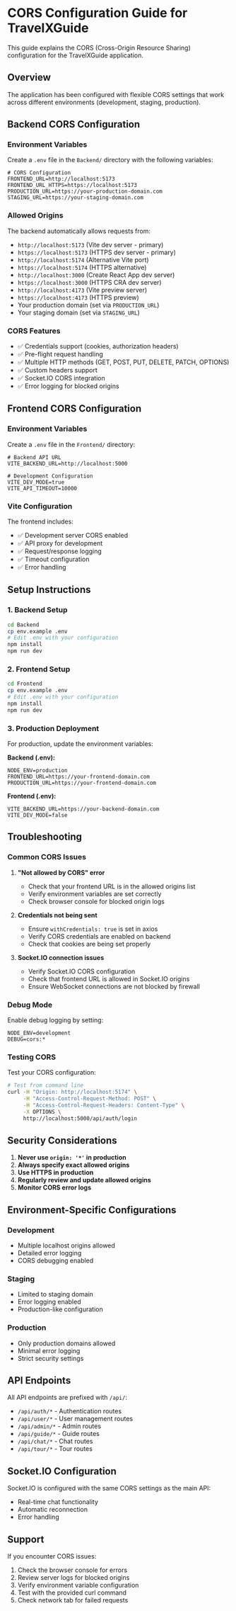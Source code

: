 # CORS Configuration Guide for TravelXGuide

This guide explains the CORS (Cross-Origin Resource Sharing) configuration for the TravelXGuide application.

## Overview

The application has been configured with flexible CORS settings that work across different environments (development, staging, production).

## Backend CORS Configuration

### Environment Variables

Create a `.env` file in the `Backend/` directory with the following variables:

```env
# CORS Configuration
FRONTEND_URL=http://localhost:5173
FRONTEND_URL_HTTPS=https://localhost:5173
PRODUCTION_URL=https://your-production-domain.com
STAGING_URL=https://your-staging-domain.com
```

### Allowed Origins

The backend automatically allows requests from:
- `http://localhost:5173` (Vite dev server - primary)
- `https://localhost:5173` (HTTPS dev server - primary)
- `http://localhost:5174` (Alternative Vite port)
- `https://localhost:5174` (HTTPS alternative)
- `http://localhost:3000` (Create React App dev server)
- `https://localhost:3000` (HTTPS CRA dev server)
- `http://localhost:4173` (Vite preview server)
- `https://localhost:4173` (HTTPS preview)
- Your production domain (set via `PRODUCTION_URL`)
- Your staging domain (set via `STAGING_URL`)

### CORS Features

- ✅ Credentials support (cookies, authorization headers)
- ✅ Pre-flight request handling
- ✅ Multiple HTTP methods (GET, POST, PUT, DELETE, PATCH, OPTIONS)
- ✅ Custom headers support
- ✅ Socket.IO CORS integration
- ✅ Error logging for blocked origins

## Frontend CORS Configuration

### Environment Variables

Create a `.env` file in the `Frontend/` directory:

```env
# Backend API URL
VITE_BACKEND_URL=http://localhost:5000

# Development Configuration
VITE_DEV_MODE=true
VITE_API_TIMEOUT=10000
```

### Vite Configuration

The frontend includes:
- ✅ Development server CORS enabled
- ✅ API proxy for development
- ✅ Request/response logging
- ✅ Timeout configuration
- ✅ Error handling

## Setup Instructions

### 1. Backend Setup

```bash
cd Backend
cp env.example .env
# Edit .env with your configuration
npm install
npm run dev
```

### 2. Frontend Setup

```bash
cd Frontend
cp env.example .env
# Edit .env with your configuration
npm install
npm run dev
```

### 3. Production Deployment

For production, update the environment variables:

**Backend (.env):**
```env
NODE_ENV=production
FRONTEND_URL=https://your-frontend-domain.com
PRODUCTION_URL=https://your-frontend-domain.com
```

**Frontend (.env):**
```env
VITE_BACKEND_URL=https://your-backend-domain.com
VITE_DEV_MODE=false
```

## Troubleshooting

### Common CORS Issues

1. **"Not allowed by CORS" error**
   - Check that your frontend URL is in the allowed origins list
   - Verify environment variables are set correctly
   - Check browser console for blocked origin logs

2. **Credentials not being sent**
   - Ensure `withCredentials: true` is set in axios
   - Verify CORS credentials are enabled on backend
   - Check that cookies are being set properly

3. **Socket.IO connection issues**
   - Verify Socket.IO CORS configuration
   - Check that frontend URL is allowed in Socket.IO origins
   - Ensure WebSocket connections are not blocked by firewall

### Debug Mode

Enable debug logging by setting:
```env
NODE_ENV=development
DEBUG=cors:*
```

### Testing CORS

Test your CORS configuration:

```bash
# Test from command line
curl -H "Origin: http://localhost:5174" \
     -H "Access-Control-Request-Method: POST" \
     -H "Access-Control-Request-Headers: Content-Type" \
     -X OPTIONS \
     http://localhost:5000/api/auth/login
```

## Security Considerations

1. **Never use `origin: '*'` in production**
2. **Always specify exact allowed origins**
3. **Use HTTPS in production**
4. **Regularly review and update allowed origins**
5. **Monitor CORS error logs**

## Environment-Specific Configurations

### Development
- Multiple localhost origins allowed
- Detailed error logging
- CORS debugging enabled

### Staging
- Limited to staging domain
- Error logging enabled
- Production-like configuration

### Production
- Only production domains allowed
- Minimal error logging
- Strict security settings

## API Endpoints

All API endpoints are prefixed with `/api/`:
- `/api/auth/*` - Authentication routes
- `/api/user/*` - User management routes
- `/api/admin/*` - Admin routes
- `/api/guide/*` - Guide routes
- `/api/chat/*` - Chat routes
- `/api/tour/*` - Tour routes

## Socket.IO Configuration

Socket.IO is configured with the same CORS settings as the main API:
- Real-time chat functionality
- Automatic reconnection
- Error handling

## Support

If you encounter CORS issues:
1. Check the browser console for errors
2. Review server logs for blocked origins
3. Verify environment variable configuration
4. Test with the provided curl command
5. Check network tab for failed requests 